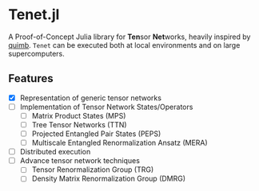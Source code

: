 # Tenet.jl

A Proof-of-Concept Julia library for **Ten**sor **Net**works, heavily inspired by [quimb](https://github.com/jcmgray/quimb). `Tenet` can be executed both at local environments and on large supercomputers.

## Features

- [x] Representation of generic tensor networks
- [ ] Implementation of Tensor Network States/Operators
  - [ ] Matrix Product States (MPS)
  - [ ] Tree Tensor Networks (TTN)
  - [ ] Projected Entangled Pair States (PEPS)
  - [ ] Multiscale Entangled Renormalization Ansatz (MERA)
- [ ] Distributed execution
- [ ] Advance tensor network techniques
  - [ ] Tensor Renormalization Group (TRG)
  - [ ] Density Matrix Renormalization Group (DMRG)
